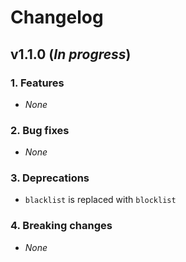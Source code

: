# Changelog

## v1.1.0 (_In progress_)

### 1. Features

- _None_

### 2. Bug fixes

- _None_

### 3. Deprecations

- `blacklist` is replaced with `blocklist`

### 4. Breaking changes

- _None_
